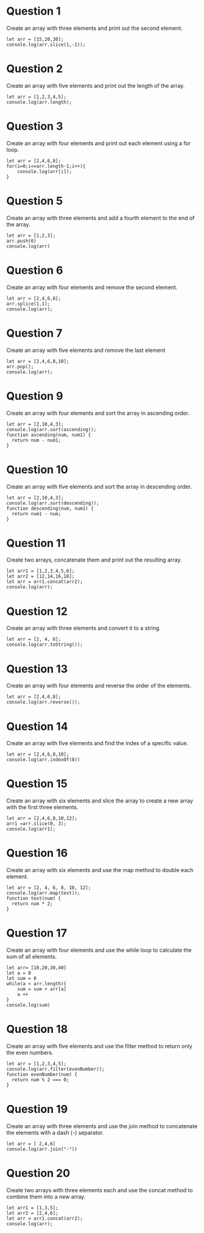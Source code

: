# Question 1
Create an array with three elements and print out the second element.
```
let arr = [15,20,30];
console.log(arr.slice(1,-1));
```

# Question 2
Create an array with five elements and print out the length of the array.
```
let arr = [1,2,3,4,5];
console.log(arr.length);
```

# Question 3
Create an array with four elements and print out each element using a for loop.
```
let arr = [2,4,6,8];
for(i=0;i<=arr.length-1;i++){
    console.log(arr[i]);
}
```


# Question 5
Create an array with three elements and add a fourth element to the end of the array.
```
let arr = [1,2,3];
arr.push(6)
console.log(arr)
```


# Question 6
Create an array with four elements and remove the second element.
```
let arr = [2,4,6,8];
arr.splice(1,1);
console.log(arr);
```

# Question 7
Create an array with five elements and remove the last element
```
let arr = [2,4,6,8,10];
arr.pop();
console.log(arr);
```

# Question 9
Create an array with four elements and sort the array in ascending order.
```
let arr = [2,10,4,3];
console.log(arr.sort(ascending));
function ascending(num, num1) {
  return num - num1;
}
```

# Question 10
Create an array with five elements and sort the array in descending order.
```
let arr = [2,10,4,3];
console.log(arr.sort(descending));
function descending(num, num1) {
  return num1 - num;
}
```

# Question 11
Create two arrays, concatenate them and print out the resulting array.
```
let arr1 = [1,2,3,4,5,6];
let arr2 = [12,14,16,18];
let arr = arr1.concat(arr2);
console.log(arr);
```

# Question 12
Create an array with three elements and convert it to a string.
```
let arr = [2, 4, 6];
console.log(arr.toString());
```

# Question 13
Create an array with four elements and reverse the order of the elements.
```
let arr = [2,4,6,8];
console.log(arr.reverse());
```

# Question 14
Create an array with five elements and find the index of a specific value.
```
let arr = [2,4,6,8,10];
console.log(arr.indexOf(8))
```

# Question 15
Create an array with six elements and slice the array to create a new array with the first three elements.
```
let arr = [2,4,6,8,10,12];
arr1 =arr.slice(0, 3);
console.log(arr1);
```

# Question 16
Create an array with six elements and use the map method to double each element.
```
let arr = [2, 4, 6, 8, 10, 12];
console.log(arr.map(text));
function text(num) {
  return num * 2;
}
```

# Question 17
Create an array with four elements and use the while loop to calculate the sum of all elements.
```
let arr= [10,20,30,40]
let a = 0
let sum = 0
while(a < arr.length){
    sum = sum + arr[a]
    a ++
}
console.log(sum)
```

# Question 18
Create an array with five elements and use the filter method to return only the even numbers.
```
let arr = [1,2,3,4,5];
console.log(arr.filter(evenNumber));
function evenNumber(num) {
  return num % 2 === 0;
}
```

# Question 19
Create an array with three elements and use the join method to concatenate the elements with a dash (-) separator.
```
let arr = [ 2,4,6]
console.log(arr.join("-"))
```

# Question 20
Create two arrays with three elements each and use the concat method to combine them into a new array.
```
let arr1 = [1,3,5];
let arr2 = [2,4,6];
let arr = arr1.concat(arr2);
console.log(arr);
```